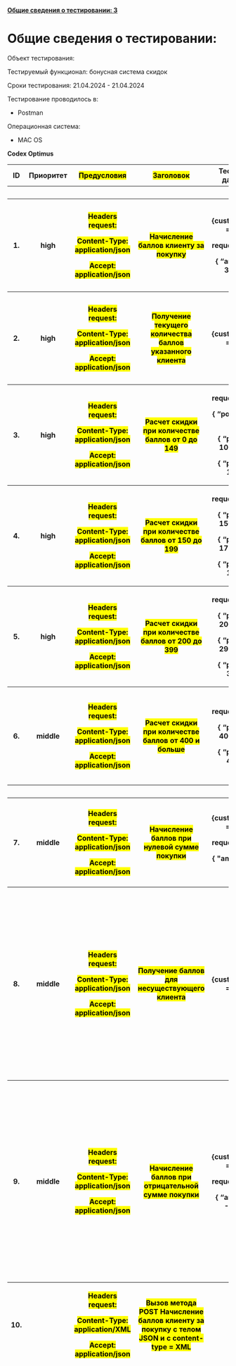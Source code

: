 [**Общие сведения о тестировании: 3**](#общие-сведения-о-тестировании)

# Общие сведения о тестировании:

Объект тестирования:


Тестируемый функционал: бонусная система скидок

Сроки тестирования: 21.04.2024 - 21.04.2024

Тестирование проводилось в:

- Postman

Операционная система:

- MAC OS

**Codex Optimus**

<table>
<colgroup>
<col style="width: 4%" />
<col style="width: 8%" />
<col style="width: 11%" />
<col style="width: 11%" />
<col style="width: 12%" />
<col style="width: 26%" />
<col style="width: 25%" />
</colgroup>
<thead>
<tr class="header">
<th><strong>ID</strong></th>
<th><strong>Приоритет</strong></th>
<th><strong><mark>Предусловия</mark></strong></th>
<th><strong><mark>Заголовок</mark></strong></th>
<th><strong>Тестовые данные</strong></th>
<th><strong>Шаги выполнения</strong></th>
<th><strong>Ожидаемый результат</strong></th>
</tr>
<tr class="odd">
<th colspan="7"><strong>Позитивные проверки</strong></th>
</tr>
<tr class="header">
<th rowspan="3">1.</th>
<th rowspan="3">high</th>
<th rowspan="3"><p><mark>Headers request:</mark></p>
<p><mark>Content-Type: application/json</mark></p>
<p><mark>Accept: application/json</mark></p></th>
<th rowspan="3"><mark>Начисление баллов клиенту за покупку</mark></th>
<th rowspan="3"><p>{customer_id} = 123</p>
<p>request body:</p>
<p>{ “amount”: 3000 }</p></th>
<th><ol type="1">
<li><p>Отправить метод POST
/api/customer/<strong>{customer_id}</strong>/purchase</p></li>
</ol></th>
<th><mark>Запрос успешно отправлен на сервер</mark></th>
</tr>
<tr class="odd">
<th><ol start="2" type="1">
<li><p>Проверить код состояния</p></li>
</ol></th>
<th>HTTP Status: 200 OK</th>
</tr>
<tr class="header">
<th><ol start="3" type="1">
<li><p>Проверить тело ответа от сервера</p></li>
</ol></th>
<th><mark>В теле ответа от сервера</mark> вернулось обновленное
количество бонусных баллов клиента<mark>: 3</mark></th>
</tr>
<tr class="odd">
<th rowspan="9">2.</th>
<th rowspan="9">high</th>
<th rowspan="9"><p><mark>Headers request:</mark></p>
<p><mark>Content-Type: application/json</mark></p>
<p><mark>Accept: application/json</mark></p></th>
<th rowspan="9"><mark>Получение текущего количества баллов указанного
клиента</mark></th>
<th rowspan="9">{customer_id} = 123</th>
<th rowspan="2"><ol type="1">
<li><p>Отправить метод GET
/api/customer/<strong>{customer_id}</strong>/points</p></li>
</ol></th>
<th rowspan="2"><mark>Запрос успешно отправлен на сервер</mark></th>
</tr>
<tr class="header">
</tr>
<tr class="odd">
<th rowspan="3"><ol start="2" type="1">
<li><p>Проверить код состояния</p></li>
</ol></th>
<th rowspan="4">HTTP Status: 200 OK</th>
</tr>
<tr class="header">
</tr>
<tr class="odd">
</tr>
<tr class="header">
<th rowspan="4"><ol start="3" type="1">
<li><p>Проверить тело ответа от сервера</p></li>
</ol></th>
</tr>
<tr class="odd">
<th rowspan="3"><mark>В теле ответа от сервера</mark> вернулось
<mark>корректное количество баллов для клиента с ID 123.</mark></th>
</tr>
<tr class="header">
</tr>
<tr class="odd">
</tr>
<tr class="header">
<th rowspan="3">3.</th>
<th rowspan="3">high</th>
<th rowspan="3"><p><mark>Headers request:</mark></p>
<p><mark>Content-Type: application/json</mark></p>
<p><mark>Accept: application/json</mark></p></th>
<th rowspan="3"><mark>Расчет скидки при количестве баллов от 0 до
149</mark></th>
<th rowspan="3"><p>request body:</p>
<p>{ “points”: 0 } или</p>
<p>{ “points”: 100 } или</p>
<p>{ “points”: 149 }</p></th>
<th><ol type="1">
<li><p>Отправить метод POST /api/discount/calculate</p></li>
</ol></th>
<th><mark>Запрос успешно отправлен на сервер</mark></th>
</tr>
<tr class="odd">
<th><ol start="2" type="1">
<li><p>Проверить код состояния</p></li>
</ol></th>
<th>HTTP Status: 200 OK</th>
</tr>
<tr class="header">
<th><ol start="3" type="1">
<li><p>Проверить тело ответа от сервера</p></li>
</ol></th>
<th><mark>В теле ответа от сервера</mark> вернулось <mark>:
1%</mark></th>
</tr>
<tr class="odd">
<th rowspan="3">4.</th>
<th rowspan="3">high</th>
<th rowspan="3"><p><mark>Headers request:</mark></p>
<p><mark>Content-Type: application/json</mark></p>
<p><mark>Accept: application/json</mark></p></th>
<th rowspan="3"><mark>Расчет скидки при количестве баллов от 150 до
199</mark></th>
<th rowspan="3"><p>request body:</p>
<p>{ “points”: 150 } или</p>
<p>{ “points”: 175 } или</p>
<p>{ “points”: 199 }</p></th>
<th><ol type="1">
<li><p>Отправить метод POST /api/discount/calculate</p></li>
</ol></th>
<th><mark>Запрос успешно отправлен на сервер</mark></th>
</tr>
<tr class="header">
<th><ol start="2" type="1">
<li><p>Проверить код состояния</p></li>
</ol></th>
<th>HTTP Status: 200 OK</th>
</tr>
<tr class="odd">
<th><ol start="3" type="1">
<li><p>Проверить тело ответа от сервера</p></li>
</ol></th>
<th><mark>В теле ответа от сервера</mark> вернулось <mark>:
5%</mark></th>
</tr>
<tr class="header">
<th rowspan="3">5.</th>
<th rowspan="3">high</th>
<th rowspan="3"><p><mark>Headers request:</mark></p>
<p><mark>Content-Type: application/json</mark></p>
<p><mark>Accept: application/json</mark></p></th>
<th rowspan="3"><mark>Расчет скидки при количестве баллов от 200 до
399</mark></th>
<th rowspan="3"><p>request body:</p>
<p>{ “points”: 200 } или</p>
<p>{ “points”: 299 } или</p>
<p>{ “points”: 399 }</p></th>
<th><ol type="1">
<li><p>Отправить метод POST /api/discount/calculate</p></li>
</ol></th>
<th><mark>Запрос успешно отправлен на сервер (или запрос успешно
иницирован)</mark></th>
</tr>
<tr class="odd">
<th><ol start="2" type="1">
<li><p>Проверить код состояния</p></li>
</ol></th>
<th>HTTP Status: 200 OK</th>
</tr>
<tr class="header">
<th><ol start="3" type="1">
<li><p>Проверить тело ответа от сервера</p></li>
</ol></th>
<th><mark>В теле ответа от сервера</mark> вернулось <mark>:
7%.</mark></th>
</tr>
<tr class="odd">
<th rowspan="3">6.</th>
<th rowspan="3">middle</th>
<th rowspan="3"><p><mark>Headers request:</mark></p>
<p><mark>Content-Type: application/json</mark></p>
<p><mark>Accept: application/json</mark></p></th>
<th rowspan="3"><mark>Расчет скидки при количестве баллов от 400 и
больше</mark></th>
<th rowspan="3"><p>request body:</p>
<p>{ “points”: 400 } или</p>
<p>{ “points”: 401 }</p></th>
<th><ol type="1">
<li><p>Отправить метод POST /api/discount/calculate</p></li>
</ol></th>
<th><mark>Запрос успешно отправлен на сервер</mark></th>
</tr>
<tr class="header">
<th><ol start="2" type="1">
<li><p>Проверить код состояния</p></li>
</ol></th>
<th>HTTP Status: 200 OK</th>
</tr>
<tr class="odd">
<th><ol start="3" type="1">
<li><p>Проверить, что в ответе вернулась скидка 7%</p></li>
</ol></th>
<th><mark>В теле ответа от сервера</mark> вернулось <mark>:
10%</mark></th>
</tr>
<tr class="header">
<th colspan="7"><strong>Негативные тест-кейсы</strong></th>
</tr>
<tr class="odd">
<th rowspan="9">7.</th>
<th rowspan="9">middle</th>
<th rowspan="9"><p><mark>Headers request:</mark></p>
<p><mark>Content-Type: application/json</mark></p>
<p><mark>Accept: application/json</mark></p></th>
<th rowspan="9"><mark>Начисление баллов при нулевой сумме
покупки</mark></th>
<th rowspan="9"><p>{customer_id} = 789</p>
<p>request body:</p>
<p>{ "amount": 0 }</p></th>
<th rowspan="2"><ol type="1">
<li><p>Отправить метод POST
/api/customer/<strong>{customer_id}</strong>/purchase</p></li>
</ol></th>
<th rowspan="3"><mark>Запрос успешно отправлен на сервер</mark></th>
</tr>
<tr class="header">
</tr>
<tr class="odd">
<th rowspan="3"><ol start="2" type="1">
<li><p>Проверить код состояния</p></li>
</ol></th>
</tr>
<tr class="header">
<th rowspan="3">HTTP Status: 200 OK</th>
</tr>
<tr class="odd">
</tr>
<tr class="header">
<th rowspan="4"><ol start="3" type="1">
<li><p>Проверить тело ответа от сервера</p></li>
</ol></th>
</tr>
<tr class="odd">
<th rowspan="3"><mark>Клиент не получает баллы при нулевой сумме
покупки.</mark></th>
</tr>
<tr class="header">
</tr>
<tr class="odd">
</tr>
<tr class="header">
<th rowspan="3">8.</th>
<th rowspan="3">middle</th>
<th rowspan="3"><p><mark>Headers request:</mark></p>
<p><mark>Content-Type: application/json</mark></p>
<p><mark>Accept: application/json</mark></p></th>
<th rowspan="3"><mark>Получение баллов для несуществующего
клиента</mark></th>
<th rowspan="3">{customer_id} = 999</th>
<th><ol type="1">
<li><p>Отправить метод GET
/api/customer/<strong>{customer_id}</strong>/points</p></li>
</ol></th>
<th><mark>Запрос отправлен на сервер</mark></th>
</tr>
<tr class="odd">
<th><ol start="2" type="1">
<li><p>Проверить код состояния</p></li>
</ol></th>
<th>HTTP Status: <mark>404 (Not Found)</mark></th>
</tr>
<tr class="header">
<th><ol start="3" type="1">
<li><p>Проверить тело ответа от сервера</p></li>
</ol></th>
<th><p><mark>В теле ответа от сервера</mark> вернулось<mark>:</mark></p>
<p><mark>{</mark></p>
<p><mark>"timestamp": "2024-04-21T14:53:19.321+00:00",</mark></p>
<p><mark>"status": 404,</mark></p>
<p><mark>"error": "Not Found",</mark></p>
<p><mark>"path": "</mark>/api/customer/999/points<mark>"</mark></p>
<p><mark>}</mark></p></th>
</tr>
<tr class="odd">
<th rowspan="3">9.</th>
<th rowspan="3">middle</th>
<th rowspan="3"><p><mark>Headers request:</mark></p>
<p><mark>Content-Type: application/json</mark></p>
<p><mark>Accept: application/json</mark></p></th>
<th rowspan="3"><mark>Начисление баллов при отрицательной сумме
покупки</mark></th>
<th rowspan="3"><p>{customer_id} = 456</p>
<p>request body:</p>
<p>{ “amount”: -200 }</p></th>
<th><ol type="1">
<li><p>Отправить метод POST
/api/customer/<strong>{customer_id}</strong>/purchase</p></li>
</ol></th>
<th><mark>Запрос отправлен на сервер</mark></th>
</tr>
<tr class="header">
<th><ol start="2" type="1">
<li><p>Проверить код состояния</p></li>
</ol></th>
<th><mark>"HTTP Status: 400 Bad Request</mark></th>
</tr>
<tr class="odd">
<th><ol start="3" type="1">
<li><p>Проверить, что в ответе вернулась ошибка.</p></li>
</ol></th>
<th><p><mark>В теле ответа от сервера</mark> вернулось<mark>:</mark></p>
<p><mark>{</mark></p>
<p><mark>"timestamp": "2024-04-21T15:02:16.962+00:00",</mark></p>
<p><mark>"status": 400,</mark></p>
<p><mark>"error": "Bad Request",</mark></p>
<p><mark>"path":
"</mark>/api/customer/{customer_id}/purchase<mark>"</mark></p>
<p><mark>}</mark></p></th>
</tr>
<tr class="header">
<th>10.</th>
<th></th>
<th><p><mark>Headers request:</mark></p>
<p><mark>Content-Type: application/XML</mark></p>
<p><mark>Accept: application/json</mark></p></th>
<th><mark>Вызов метода POST Начисление баллов клиенту за покупку c телом
JSON и c content-type = XML</mark></th>
<th></th>
<th></th>
<th></th>
</tr>
</thead>
<tbody>
</tbody>
</table>

